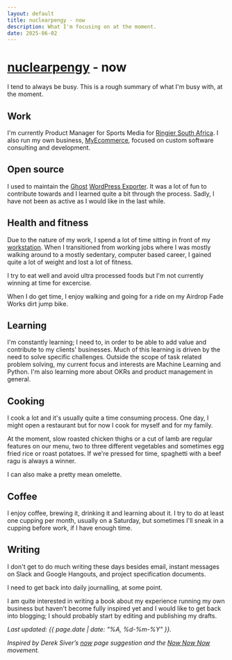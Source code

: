 ```yaml
---
layout: default
title: nuclearpengy - now
description: What I'm focusing on at the moment.
date: 2025-06-02
---
```


<h1><a href="{{site.url}}">nuclearpengy</a> - now</h1>

I tend to always be busy. This is a rough summary of what I'm busy with, at the moment.

## Work
I'm currently Product Manager for Sports Media for [Ringier South Africa](https://www.ringier.co.za/). I also run my own business, [MyEcommerce](https://www.myecommerce.codes/), focused on custom software consulting and development.

## Open source
I used to maintain the [Ghost](https://ghost.org/) [WordPress Exporter](https://wordpress.org/plugins/ghost/). It was a lot of fun to contribute towards and I learned quite a bit through the process. Sadly, I have not been as active as I would like in the last while.

## Health and fitness
Due to the nature of my work, I spend a lot of time sitting in front of my <a href="{{site.baseurl}}/gear/#workstation">workstation</a>. When I transitioned from working jobs where I was mostly walking around to a mostly sedentary, computer based career, I gained quite a lot of weight and lost a lot of fitness.

I try to eat well and avoid ultra processed foods but I'm not currently winning at time for excercise.

When I do get time, I enjoy walking and going for a ride on my Airdrop Fade Works dirt jump bike.

## Learning
I'm constantly learning; I need to, in order to be able to add value and contribute to my clients' businesses. Much of this learning is driven by the need to solve specific challenges. Outside the scope of task related problem solving, my current focus and interests are Machine Learning and Python. I'm also learning more about OKRs and product management in general.

## Cooking
I cook a lot and it's usually quite a time consuming process. One day, I might open a restaurant but for now I cook for myself and for my family.

At the moment, slow roasted chicken thighs or a cut of lamb are regular features on our menu, two to three different vegetables and sometimes egg fried rice or roast potatoes. If we're pressed for time, spaghetti with a beef ragu is always a winner.

I can also make a pretty mean omelette.

## Coffee
I enjoy coffee, brewing it, drinking it and learning about it. I try to do at least one cupping per month, usually on a Saturday, but sometimes I'll sneak in a cupping before work, if I have enough time.

## Writing
I don't get to do much writing these days besides email, instant messages on Slack and Google Hangouts, and project specification documents.

<!--Besides email and instant messages on Slack and Google Hangouts, my main writing activity is daily journaling which I've been doing consistently since Wednesday, 28 December 2016. Initially attempted as a bit of a [30 Day Challenge](https://www.ted.com/talks/matt_cutts_try_something_new_for_30_days) but eventually ended up turning into my alternative to posting random things on social media that most people don't care about reading anyway. -->

I need to get back into daily journalling, at some point.

I am quite interested in writing a book about my experience running my own business but haven't become fully inspired yet and I would like to get back into blogging; I should probably start by editing and publishing my drafts. <!-- but for now, journaling consistently is where it is at. -->

_Last updated: {{ page.date | date: "%A, %d-%m-%Y" }}._

_Inspired by Derek Siver’s [now](https://sivers.org/now) page suggestion and the [Now Now Now](https://nownownow.com/) movement._
